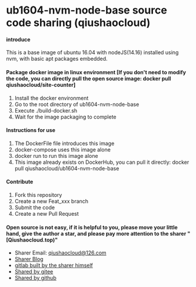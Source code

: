 # ub1604-nvm-node-base source code sharing (qiushaocloud)


#### introduce
This is a base image of ubuntu 16.04 with nodeJS(14.16) installed using nvm, with basic apt packages embedded.


#### Package docker image in linux environment [If you don't need to modify the code, you can directly pull the open source image: docker pull qiushaocloud/site-counter]
1. Install the docker environment
2. Go to the root directory of ub1604-nvm-node-base
3. Execute ./build-docker.sh
4. Wait for the image packaging to complete


#### Instructions for use

1. The DockerFile file introduces this image
2. docker-compose uses this image alone
3. docker run to run this image alone
4. This image already exists on DockerHub, you can pull it directly: docker pull qiushaocloud/ub1604-nvm-node-base


#### Contribute

1. Fork this repository
2. Create a new Feat_xxx branch
3. Submit the code
4. Create a new Pull Request


#### Open source is not easy, if it is helpful to you, please move your little hand, give the author a star, and please pay more attention to the sharer "[Qiushaocloud.top)"

* Sharer Email: [qiushaocloud@126.com](mailto:qiushaocloud@126.com)
* [Sharer Blog](https://www.qiushaocloud.top)
* [gitlab built by the sharer himself](https://gitlab.qiushaocloud.top/qiushaocloud)
* [Shared by gitee](https://gitee.com/qiushaocloud/dashboard/projects)
* [Shared by github](https://github.com/qiushaocloud?tab=repositories)
